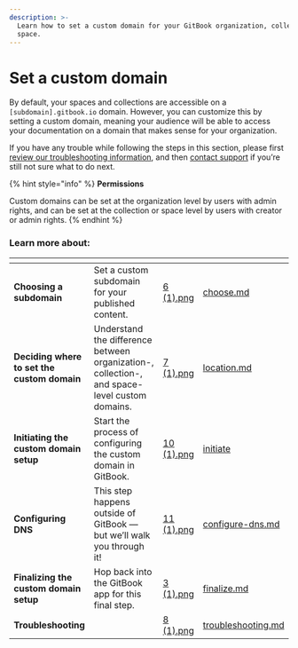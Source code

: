 ```yaml
---
description: >-
  Learn how to set a custom domain for your GitBook organization, collection, or
  space.
---
```


# Set a custom domain

By default, your spaces and collections are accessible on a `[subdomain].gitbook.io` domain. However, you can customize this by setting a custom domain, meaning your audience will be able to access your documentation on a domain that makes sense for your organization.

If you have any trouble while following the steps in this section, please first [review our troubleshooting information](troubleshooting.md), and then [contact support](../../help-and-faq/faq/support.md) if you’re still not sure what to do next.

{% hint style="info" %}
**Permissions**

Custom domains can be set at the organization level by users with admin rights, and can be set at the collection or space level by users with creator or admin rights.
{% endhint %}

### Learn more about:

<table data-view="cards"><thead><tr><th></th><th></th><th data-hidden data-card-cover data-type="files"></th><th data-hidden data-card-target data-type="content-ref"></th></tr></thead><tbody><tr><td><strong>Choosing a subdomain</strong></td><td>Set a custom subdomain for your published content.</td><td><a href="../../.gitbook/assets/6 (1).png">6 (1).png</a></td><td><a href="choose.md">choose.md</a></td></tr><tr><td><strong>Deciding where to set the custom domain</strong></td><td>Understand the difference between organization-, collection-, and space-level custom domains.</td><td><a href="../../.gitbook/assets/7 (1).png">7 (1).png</a></td><td><a href="location.md">location.md</a></td></tr><tr><td><strong>Initiating the custom domain setup</strong></td><td>Start the process of configuring the custom domain in GitBook.</td><td><a href="../../.gitbook/assets/10 (1).png">10 (1).png</a></td><td><a href="initiate/">initiate</a></td></tr><tr><td><strong>Configuring DNS</strong></td><td>This step happens outside of GitBook — but we’ll walk you through it!</td><td><a href="../../.gitbook/assets/11 (1).png">11 (1).png</a></td><td><a href="configure-dns.md">configure-dns.md</a></td></tr><tr><td><strong>Finalizing the custom domain setup</strong></td><td>Hop back into the GitBook app for this final step.</td><td><a href="../../.gitbook/assets/3 (1).png">3 (1).png</a></td><td><a href="finalize.md">finalize.md</a></td></tr><tr><td><strong>Troubleshooting</strong></td><td></td><td><a href="../../.gitbook/assets/8 (1).png">8 (1).png</a></td><td><a href="troubleshooting.md">troubleshooting.md</a></td></tr></tbody></table>
